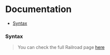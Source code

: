 # Documentation

* [Syntax](#syntax)

### Syntax

> You can check the full Railroad page [here](https://agakitsune.github.io/dawn/dawn.html)
